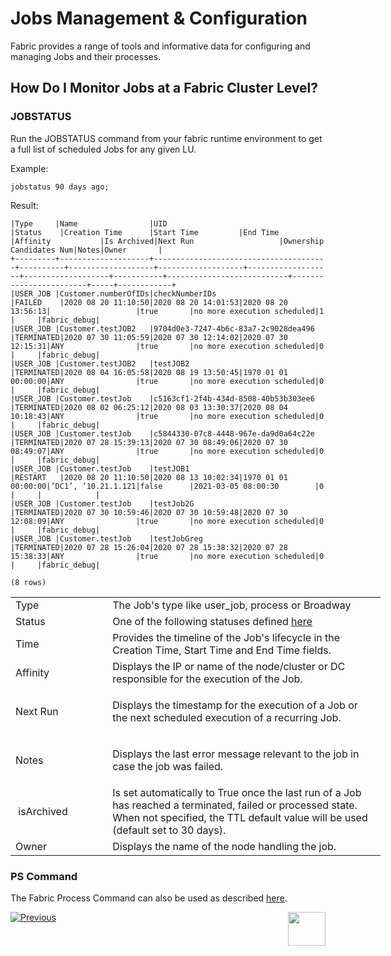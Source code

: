 # Jobs Management & Configuration

Fabric provides a range of tools and informative data for configuring and managing Jobs and their processes.

## How Do I Monitor Jobs at a Fabric Cluster Level?


### JOBSTATUS

Run the JOBSTATUS command from your fabric runtime environment to get a full list of scheduled Jobs for any given LU.

Example:

```jobstatus 90 days ago;```

Result:

```
|Type     |Name                |UID                                    |Status    |Creation Time      |Start Time         |End Time           |Affinity           |Is Archived|Next Run                   |Ownership Candidates Num|Notes|Owner       |
+---------+--------------------+---------------------------------------+----------+-------------------+-------------------+-------------------+-------------------+-----------+---------------------------+------------------------+-----+------------+
|USER_JOB |Customer.numberOfIDs|checkNumberIDs                         |FAILED    |2020 08 20 11:10:50|2020 08 20 14:01:53|2020 08 20 13:56:13|                   |true       |no more execution scheduled|1                       |     |fabric_debug|
|USER_JOB |Customer.testJOB2   |9704d0e3-7247-4b6c-83a7-2c9028dea496   |TERMINATED|2020 07 30 11:05:59|2020 07 30 12:14:02|2020 07 30 12:15:31|ANY                |true       |no more execution scheduled|0                       |     |fabric_debug|
|USER_JOB |Customer.testJOB2   |testJOB2                               |TERMINATED|2020 08 04 16:05:58|2020 08 19 13:50:45|1970 01 01 00:00:00|ANY                |true       |no more execution scheduled|0                       |     |fabric_debug|
|USER_JOB |Customer.testJob    |c5163cf1-2f4b-434d-8508-40b53b303ee6   |TERMINATED|2020 08 02 06:25:12|2020 08 03 13:30:37|2020 08 04 10:18:43|ANY                |true       |no more execution scheduled|0                       |     |fabric_debug|
|USER_JOB |Customer.testJob    |c5844330-07c8-4448-967e-da9d0a64c22e   |TERMINATED|2020 07 28 15:39:13|2020 07 30 08:49:06|2020 07 30 08:49:07|ANY                |true       |no more execution scheduled|0                       |     |fabric_debug|
|USER_JOB |Customer.testJob    |testJOB1                               |RESTART   |2020 08 20 11:10:50|2020 08 13 10:02:34|1970 01 01 00:00:00|’DC1’, ’10.21.1.121|false      |2021-03-05 08:00:30        |0                       |     |            |
|USER_JOB |Customer.testJob    |testJob2G                              |TERMINATED|2020 07 30 10:59:46|2020 07 30 10:59:48|2020 07 30 12:08:09|ANY                |true       |no more execution scheduled|0                       |     |fabric_debug|
|USER_JOB |Customer.testJob    |testJobGreg                            |TERMINATED|2020 07 28 15:26:04|2020 07 28 15:38:32|2020 07 28 15:38:33|ANY                |true       |no more execution scheduled|0                       |     |fabric_debug|

(8 rows)

```

<table style="width: 592px;">
<tbody>
<tr>
<td style="width: 144.091px;">Type</td>
<td style="width: 444.909px;">The Job's type like user_job, process or Broadway</td>
</tr>
<tr>
<td style="width: 144.091px;">Status</td>
<td style="width: 444.909px;">One of the following statuses defined&nbsp;<a href="https://github.com/k2view-academy/K2View-Academy/blob/KB_DROP3_20_Jobs_and_Batches_Services_Greg/articles/20_jobs_and_batch_services/02_jobs_flow_and_status.md#fabric-jobs-status">here</a></td>
</tr>
<tr>
<td style="width: 144.091px;">Time</td>
<td style="width: 444.909px;">Provides the timeline of the Job's lifecycle in the Creation Time,&nbsp;Start Time&nbsp;and&nbsp;End Time&nbsp;fields.</td>
</tr>
<tr>
<td style="width: 144.091px;">Affinity</td>
<td style="width: 444.909px;">Displays the IP or name of the node/cluster or DC responsible for the execution of the Job.</td>
</tr>
<tr>
<td style="width: 144.091px;">Next Run</td>
<td style="width: 444.909px;">
<p>Displays the timestamp for the execution of a Job or the next scheduled execution of a recurring Job.</p>
</td>
</tr>
<tr>
<td style="width: 144.091px;">Notes</td>
<td style="width: 444.909px;">
<p>Displays the last error message relevant to the job in case the job was failed.</p>
</td>
</tr>
<tr>
<td style="width: 144.091px;">&nbsp;isArchived</td>
<td style="width: 444.909px;">Is set automatically to&nbsp;True&nbsp;once the last run of a Job has reached a&nbsp;terminated,&nbsp;failed or&nbsp;processed state. When not specified, the TTL default value will be used (default set to 30 days).</td>
</tr>
<tr>
<td style="width: 144.091px;">Owner</td>
<td style="width: 444.909px;">Displays the name of the node handling the job.</td>
</tr>
</tbody>
</table>
 
### PS Command

The Fabric Process Command can also be used as described [here](/articles/02_fabric_architecture/04_fabric_commands.md#ps-and-kill-commands).





[![Previous](/articles/images/Previous.png)](/articles/20_jobs_and_batch_services/07_jobs_commands.md)[<img align="right" width="60" height="54" src="/articles/images/Next.png">](/articles/20_jobs_and_batch_services/09_jobs_configuration.md)
